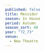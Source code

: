 ```yaml
---
published: false
title: Messidor
season: In House
period: Autumn
season_sort: 40
year: "72_73"
venue:
  - New Theatre
---
```


